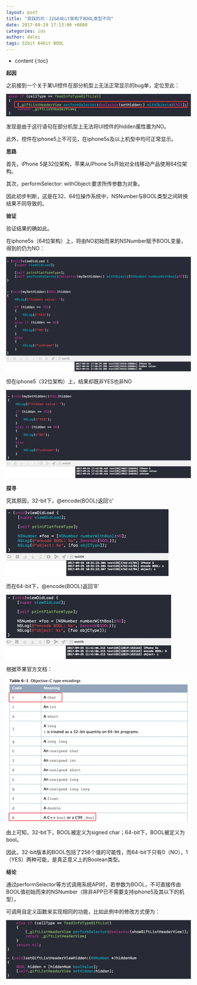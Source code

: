 ```yaml
---
layout: post
title: "易踩的坑：32&64bit架构下BOOL类型不同"
date: 2017-09-29 17:13:00 +0800
categories: ios
author: dalei
tags: 32bit 64bit BOOL
---
```


* content
{:toc}



**起因**

之前接到一个关于某UI控件在部分机型上无法正常显示的bug单，定位至此：
<!--more-->

![](/image/yi_cai_de_keng_32_64bit_jia_gou_xia_bool_lei_xing_bu_tong/238a73d60e869be02f1d0731bdb14df39d3fe854f948726914eab9d0545c1e6a)



发现是由于这行语句在部分机型上无法将UI控件的hidden属性置为NO。

此外，控件在iphone5上不可见，在iphone5s及以上机型中均可正常显示。



**思路**

首先，iPhone 5是32位架构，苹果从iPhone 5s开始对全线移动产品使用64位架构。

其次，performSelector: withObject:要求所传参数为对象。

因此初步判断，这是在32、64位操作系统中，NSNumber与BOOL类型之间转换结果不同导致的。



**验证**

验证结果的确如此。

在iphone5s（64位架构）上，将由NO初始而来的NSNumber赋予BOOL变量，得到的仍为NO：

![](/image/yi_cai_de_keng_32_64bit_jia_gou_xia_bool_lei_xing_bu_tong/bef790253f37a5b2c9f26d68e85c183a3dda18458630e91b7867ecb7fbd45b4c)



但在iphone5（32位架构）上，结果却既非YES也非NO

![](/image/yi_cai_de_keng_32_64bit_jia_gou_xia_bool_lei_xing_bu_tong/9d9e985a670f277aac759d0a4a3a357c57270203f4c3b4ff5f28cb5e32247b8a)



**探寻**

究其原因，32-bit下，@encode(BOOL)返回’c’

![](/image/yi_cai_de_keng_32_64bit_jia_gou_xia_bool_lei_xing_bu_tong/a3bd9880512cbb2962237d073a4ceaa351e6cb94d303ae09b93c040c6ed14a42)



而在64-bit下，@encode(BOOL)返回’B’

![](/image/yi_cai_de_keng_32_64bit_jia_gou_xia_bool_lei_xing_bu_tong/37c03c2ca00e0db1aa6df0f5cbc750aabddfba6d250090b771bb64345d84b9ef)



根据苹果官方文档：

![](/image/yi_cai_de_keng_32_64bit_jia_gou_xia_bool_lei_xing_bu_tong/21ddee992364f87168a620122eac810fad8a294a28757ceeda1c9d8f56342474)



由上可知，32-bit下，BOOL被定义为signed char；64-bit下，BOOL被定义为bool。

因此，32-bit版本的BOOL包括了256个值的可能性，而64-bit下只有0（NO），1（YES）两种可能，是真正意义上的Boolean类型。



**结论**

通过performSelector等方式调用系统API时，若参数为BOOL，不可直接传由BOOL值初始而来的NSNumber（除非APP已不需要支持iphone5及其以下的机型）。

可调用自定义函数来实现相同的功能，比如此例中的修改方式便为：

![](/image/yi_cai_de_keng_32_64bit_jia_gou_xia_bool_lei_xing_bu_tong/ebac2973fac44e9da5db7ab4a96ecf5c4ccfdd687af380e143ace82f0f0f469b)



